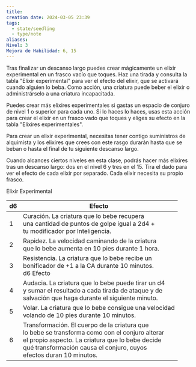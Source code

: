 ```yaml
---
title: 
creation date: 2024-03-05 23:39
tags:
  - state/seedling
  - type/note
aliases: 
Nivel: 3
Mejora de Habilidad: 6, 15
---
```

Tras finalizar un descanso largo puedes crear mágicamente un elixir experimental en un frasco vacío que toques. Haz una tirada y consulta la tabla "Elixir experimental" para ver el efecto del elixir, que se activará cuando alguien lo beba. Como acción, una criatura puede beber el elixir o administrárselo a una criatura incapacitada.

Puedes crear más elixires experimentales si gastas un espacio de conjuro de nivel 1 o superior para cada uno. Si lo haces lo haces, usas esta acción para crear el elixir en un frasco vado que toques y eliges su efecto en la tabla "Elixires experimentales".

Para crear un elixir experimental, necesitas tener contigo suministros de alquimista y los elixires que crees con este rasgo durarán hasta que se beban o hasta el final de tu siguiente descanso largo.

Cuando alcances ciertos niveles en esta clase, podrás hacer más elixires tras un descanso largo: dos en el nivel 6 y tres en el 15. Tira el dado para ver el efecto de cada elixir por separado. Cada elixir necesita su propio frasco.

Elixir Experimental

| d6  | Efecto                                                                                                                                                                                                                            |
| --- | --------------------------------------------------------------------------------------------------------------------------------------------------------------------------------------------------------------------------------- |
| 1   | Curación. La criatura que lo bebe recupera<br>una cantidad de puntos de golpe igual a 2d4 +<br>tu modificador por Inteligencia.                                                                                                   |
| 2   | Rapidez. La velocidad caminando de la criatura<br>que lo bebe aumenta en 10 pies durante 1 hora.                                                                                                                                  |
| 3   | Resistencia. La criatura que lo bebe recibe un<br>bonificador de +1 a la CA durante 10 minutos.<br>d6 Efecto                                                                                                                      |
| 4   | Audacia. La criatura que lo bebe puede tirar un d4<br>y sumar el resultado a cada tirada de ataque y de<br>salvación que haga durante el siguiente minuto.                                                                        |
| 5   | Volar. La criatura que lo bebe consigue una velocidad<br>volando de 10 pies durante 10 minutos.                                                                                                                                   |
| 6   | Transformación. El cuerpo de la criatura que<br>lo bebe se transforma como con el conjuro alterar<br>el propio aspecto. La criatura que lo bebe decide<br>qué transformación causa el conjuro, cuyos<br>efectos duran 10 minutos. |


